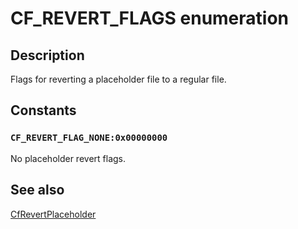 # CF_REVERT_FLAGS enumeration

## Description

Flags for reverting a placeholder file to a regular file.

## Constants

### `CF_REVERT_FLAG_NONE:0x00000000`

No placeholder revert flags.

## See also

[CfRevertPlaceholder](https://learn.microsoft.com/windows/win32/api/cfapi/nf-cfapi-cfrevertplaceholder)